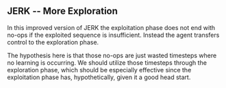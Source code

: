 JERK -- More Exploration
------------------------

In this improved version of JERK the exploitation phase does not end
with no-ops if the exploited sequence is insufficient. Instead the
agent transfers control to the exploration phase.

The hypothesis here is that those no-ops are just wasted timesteps
where no learning is occurring. We should utilize those timesteps
through the exploration phase, which should be especially effective
since the exploitation phase has, hypothetically, given it a good head
start.
